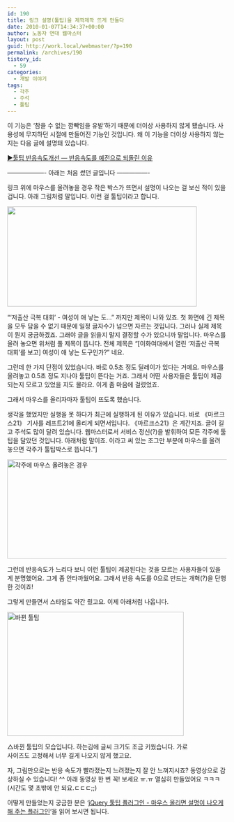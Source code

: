 ```yaml
---
id: 190
title: 링크 설명(툴팁)을 제깍제깍 뜨게 만들다
date: 2010-01-07T14:34:37+00:00
author: 노동자 연대 웹마스터
layout: post
guid: http://work.local/webmaster/?p=190
permalink: /archives/190
tistory_id:
  - 59
categories:
  - 개발 이야기
tags:
  - 각주
  - 주석
  - 툴팁
---
```

이 기능은 ‘참을 수 없는 깜빡임을 유발’하기 때문에 더이상 사용하지 않게 됐습니다. 사용성에 무지하던 시절에 만들어진 기능인 것입니다. 왜 이 기능을 더이상 사용하지 않는지는 다음 글에 설명돼 있습니다.

<a href="http://work.local/webmaster/82" target="_blank" title="[http://work.local/webmaster/82]로 이동합니다." class="broken_link">▶툴팁 반응속도개선 ― 반응속도를 예전으로 되돌린 이유</a>

——————- 아래는 처음 썼던 글입니다 —————-

링크 위에 마우스를 올려놓을 경우 작은 박스가 뜨면서 설명이 나오는 걸 보신 적이 있을 겁니다. 아래 그림처럼 말입니다. 이런 걸 툴팁이라고 합니다.

<img src="http://work.local/webmaster/wp-content/uploads/1/cfile29.uf.1221B2474D08473F2C1343.jpg" class="aligncenter" width="435" height="229" alt="" />

“‘저출산 극복 대회’ - 여성이 애 낳는 도…” 까지만 제목이 나와 있죠. 첫 화면에 긴 제목을 모두 담을 수 없기 때문에 일정 글자수가 넘으면 자르는 것입니다. 그러나 실제 제목이 뭔지 궁금하겠죠. 그래야 글을 읽을지 말지 결정할 수가 있으니까 말입니다. 마우스를 올려 놓으면 위처럼 풀 제목이 뜹니다. 전체 제목은 “[이화여대에서 열린 ‘저출산 극복 대회’를 보고] 여성이 애 낳는 도구인가?” 네요.

그런데 한 가지 단점이 있었습니다. 바로 0.5초 정도 딜레이가 있다는 거예요. 마우스를 올려놓고 0.5초 정도 지나야 툴팁이 뜬다는 거죠. 그래서 어떤 사용자들은 툴팁이 제공되는지 모르고 있었을 지도 몰라요. 이게 좀 마음에 걸렸었죠.

그래서 마우스를 올리자마자 툴팁이 뜨도록 했습니다.

생각을 했었지만 실행을 못 하다가 최근에 실행하게 된 이유가 있습니다. 바로 《마르크스21》 기사를 레프트21에 올리게 되면서입니다. 《마르크스21》은 계간지죠. 글이 길고 주석도 많이 달려 있습니다. 웹마스터로서 서비스 정신(?)을 발휘하여 모든 각주에 툴팁을 달았던 것입니다. 아래처럼 말이죠. 이라고 써 있는 조그만 부분에 마우스를 올려 놓으면 각주가 툴팁박스로 뜹니다.”]


<img src="http://work.local/webmaster/wp-content/uploads/1/cfile8.uf.117DB0524D08473F2D7F00.jpg" width="553" height="227" alt="각주에 마우스 올려놓은 경우" /> 

그런데 반응속도가 느리다 보니 이런 툴팁이 제공된다는 것을 모르는 사용자들이 있을 게 분명했어요. 그게 좀 안타까웠어요. 그래서 반응 속도를 0으로 만드는 개혁(?)을 단행한 것이죠!

그렇게 만들면서 스타일도 약간 줬고요. 이제 아래처럼 나옵니다.

<div style="width: 415px" class="wp-caption aligncenter">
  <img src="http://work.local/webmaster/wp-content/uploads/1/cfile2.uf.170380564D084740368D78.jpg" width="405" height="284" alt="바뀐 툴팁" />
  
  <p class="wp-caption-text">
    △바뀐 툴팁의 모습입니다. 하는김에 글씨 크기도 조금 키웠습니다. 가로 사이즈도 고정해서 너무 길게 나오지 않게 했고요.
  </p>
</div>

자, 그림만으로는 반응 속도가 빨라졌는지 느려졌는지 잘 안 느껴지시죠? 동영상으로 감상하실 수 있습니다! ^^ 아래 동영상 한 번 꼭! 보세요 ㅠ.ㅠ 열심히 만들었어요 ㅋㅋㅋ (시간도 몇 초밖에 안 되요.ㄷㄷㄷ;;)



어떻게 만들었는지 궁금한 분은 ‘<a href="http://mytory.textcube.com/entry/jQuery-%ED%88%B4%ED%8C%81-%ED%94%8C%EB%9F%AC%EA%B7%B8%EC%9D%B8-%EB%A7%88%EC%9A%B0%EC%8A%A4-%EC%98%AC%EB%A6%AC%EB%A9%B4-%EC%84%A4%EB%AA%85%EC%9D%B4-%EB%82%98%EC%98%A4%EA%B2%8C-%ED%95%B4-%EC%A3%BC%EB%8A%94-%ED%94%8C%EB%9F%AC%EA%B7%B8%EC%9D%B8" target="_blank">jQuery 툴팁 플러그인 - 마우스 올리면 설명이 나오게 해 주는 플러그인</a>‘을 읽어 보시면 됩니다.